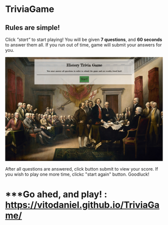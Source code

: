 # TriviaGame

## Rules are simple!
Click *"start"* to start playing!
You will be given **7 questions**, and **60 seconds** to answer them all. 
If you run out of time, game will submit your answers for you.

![](assets/images/SS.png)

After all questions are answered, click button submit to view your score. 
If you wish to play one more time, clickc "start again" button. Goodluck!



# ***Go ahed, and play! : https://vitodaniel.github.io/TriviaGame/

